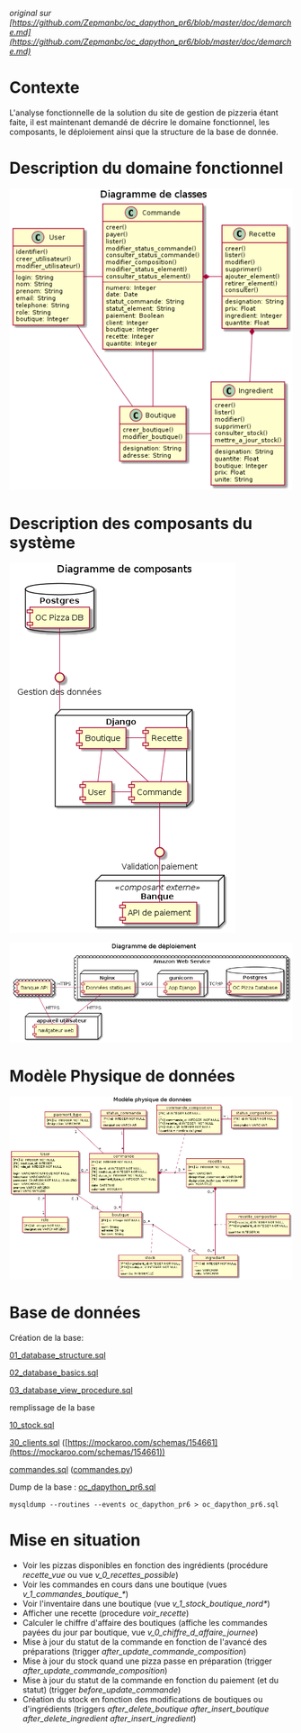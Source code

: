 *original sur [https://github.com/Zepmanbc/oc_dapython_pr6/blob/master/doc/demarche.md](https://github.com/Zepmanbc/oc_dapython_pr6/blob/master/doc/demarche.md)*

# Contexte

L'analyse fonctionnelle de la solution du site de gestion de pizzeria étant faite, il est maintenant demandé de décrire le domaine fonctionnel, les composants, le déploiement ainsi que la structure de la base de donnée.

# Description du domaine fonctionnel
![Diagramme de Classe](img/06_Class_diagram.png)

# Description des composants du système

![Diagramme de Composant](img/08_diagram_component.png)

![Diagramme de Déploiement](img/09_diagram_deployment.png)

# Modèle Physique de données

![Modèle Physique de données](img/07_MPD.png)

# Base de données

Création de la base:

[01_database_structure.sql](https://github.com/Zepmanbc/oc_dapython_pr6/blob/master/doc/sql/01_database_structure.sql)

[02_database_basics.sql](https://github.com/Zepmanbc/oc_dapython_pr6/blob/master/doc/sql/02_database_basics.sql)

[03_database_view_procedure.sql](https://github.com/Zepmanbc/oc_dapython_pr6/blob/master/doc/sql/03_database_view_prcedure.sql)

remplissage de la base

[10_stock.sql](https://github.com/Zepmanbc/oc_dapython_pr6/blob/master/doc/sql/populate/10_stock.sql)

[30_clients.sql](https://github.com/Zepmanbc/oc_dapython_pr6/blob/master/doc/sql/populate/30_clients.sql) ([https://mockaroo.com/schemas/154661](https://mockaroo.com/schemas/154661))

[commandes.sql](https://github.com/Zepmanbc/oc_dapython_pr6/blob/master/doc/sql/populate/commandes.sql) ([commandes.py](https://github.com/Zepmanbc/oc_dapython_pr6/blob/master/doc/sql/populate/commandes.py))

Dump de la base : [oc_dapython_pr6.sql](https://raw.githubusercontent.com/Zepmanbc/oc_dapython_pr6/master/doc/oc_dapython_pr6.sql)

    mysqldump --routines --events oc_dapython_pr6 > oc_dapython_pr6.sql

# Mise en situation

* Voir les pizzas disponibles en fonction des ingrédients (procédure *recette_vue* ou vue *v_0_recettes_possible*)
* Voir les commandes en cours dans une boutique (vues *v_1_commandes_boutique_\**)
* Voir l'inventaire dans une boutique (vue *v_1_stock_boutique_nord\**)
* Afficher une recette (procedure *voir_recette*)
* Calculer le chiffre d'affaire des boutiques (affiche les commandes payées du jour par boutique, vue *v_0_chiffre_d_affaire_journee*)
* Mise à jour du statut de la commande en fonction de l'avancé des préparations (trigger *after_update_commande_composition*)
* Mise à jour du stock quand une pizza passe en préparation (trigger *after_update_commande_composition*)
* Mise à jour du statut de la commande en fonction du paiement (et du statut) (trigger *before_update_commande*)
* Création du stock en fonction des modifications de boutiques ou d'ingrédients (triggers *after_delete_boutique* *after_insert_boutique* *after_delete_ingredient* *after_insert_ingredient*)